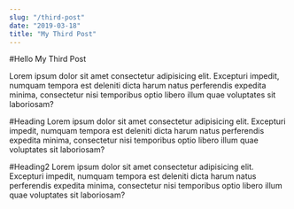 ```yaml
---
slug: "/third-post"
date: "2019-03-18"
title: "My Third Post"
---
```


#Hello My Third Post

Lorem ipsum dolor sit amet consectetur adipisicing elit. Excepturi impedit, numquam tempora est deleniti dicta harum natus perferendis expedita minima, consectetur nisi temporibus optio libero illum quae voluptates sit laboriosam?

#Heading
Lorem ipsum dolor sit amet consectetur adipisicing elit. Excepturi impedit, numquam tempora est deleniti dicta harum natus perferendis expedita minima, consectetur nisi temporibus optio libero illum quae voluptates sit laboriosam?

#Heading2
Lorem ipsum dolor sit amet consectetur adipisicing elit. Excepturi impedit, numquam tempora est deleniti dicta harum natus perferendis expedita minima, consectetur nisi temporibus optio libero illum quae voluptates sit laboriosam?

